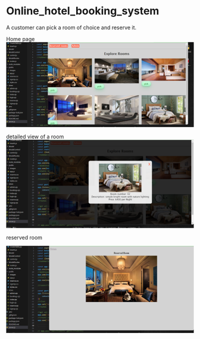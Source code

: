 # Online_hotel_booking_system 
A customer can pick a room of choice and reserve it. 

Home page
<img src='./public/images/ss1.png'>

detailed view of a room
<img src='./public/images/ss2.png'>

reserved room

<img src='./public/images/ss3.png'>
